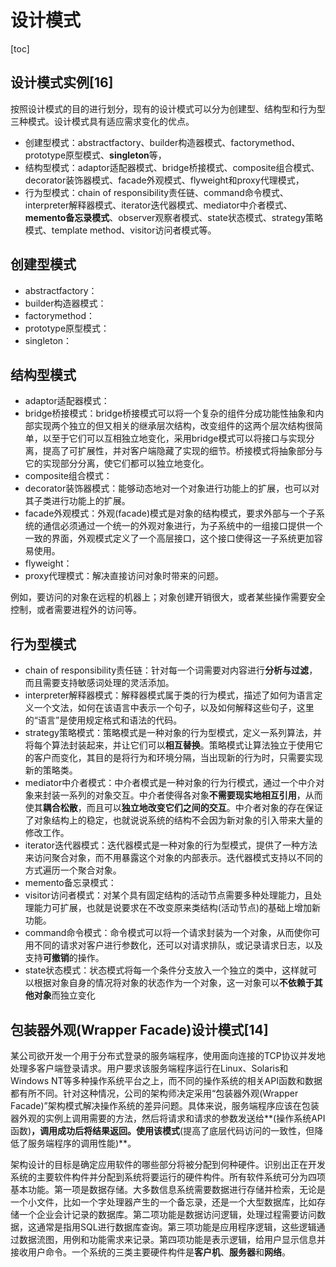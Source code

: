 # 设计模式

[toc]

## 设计模式实例[16]

按照设计模式的目的进行划分，现有的设计模式可以分为创建型、结构型和行为型三种模式。设计模式具有适应需求变化的优点。

- 创建型模式：abstractfactory、builder构造器模式、factorymethod、prototype原型模式、**singleton**等，
- 结构型模式：adaptor适配器模式、bridge桥接模式、composite组合模式、decorator装饰器模式、facade外观模式、flyweight和proxy代理模式，
- 行为型模式：chain of responsibility责任链、command命令模式、interpreter解释器模式、iterator迭代器模式、mediator中介者模式、**memento备忘录模式**、observer观察者模式、state状态模式、strategy策略模式、template method、visitor访问者模式等。

 

## 创建型模式 

- abstractfactory：
- builder构造器模式：
- factorymethod：
- prototype原型模式：
- singleton：

 

## 结构型模式

- adaptor适配器模式：
- bridge桥接模式：bridge桥接模式可以将一个复杂的组件分成功能性抽象和内部实现两个独立的但又相关的继承层次结构，改变组件的这两个层次结构很简单，以至于它们可以互相独立地变化，采用bridge模式可以将接口与实现分离，提高了可扩展性，并对客户端隐藏了实现的细节。桥接模式将抽象部分与它的实现部分分离，使它们都可以独立地变化。
- composite组合模式：
- decorator装饰器模式：能够动态地对一个对象进行功能上的扩展，也可以对其子类进行功能上的扩展。
- facade外观模式：外观(facade)模式是对象的结构模式，要求外部与一个子系统的通信必须通过一个统一的外观对象进行，为子系统中的一组接口提供一个一致的界面，外观模式定义了一个高层接口，这个接口使得这一子系统更加容易使用。
- flyweight：
- proxy代理模式：解决直接访问对象时带来的问题。

例如，要访问的对象在远程的机器上；对象创建开销很大，或者某些操作需要安全控制，或者需要进程外的访问等。

 

## 行为型模式          

- chain of responsibility责任链：针对每一个词需要对内容进行**分析与过滤**，而且需要支持敏感词处理的灵活添加。
- interpreter解释器模式：解释器模式属于类的行为模式，描述了如何为语言定义一个文法，如何在该语言中表示一个句子，以及如何解释这些句子，这里的“语言”是使用规定格式和语法的代码。
- strategy策略模式：策略模式是一种对象的行为型模式，定义一系列算法，并将每个算法封装起来，并让它们可以**相互替换**。策略模式让算法独立于使用它的客户而变化，其目的是将行为和环境分隔，当出现新的行为时，只需要实现新的策略类。
- mediator中介者模式：中介者模式是一种对象的行为行模式，通过一个中介对象来封装一系列的对象交互。中介者使得各对象**不需要现实地相互引用**，从而使其**耦合松散**，而且可以**独立地改变它们之间的交互**。中介者对象的存在保证了对象结构上的稳定，也就说说系统的结构不会因为新对象的引入带来大量的修改工作。
- iterator迭代器模式：迭代器模式是一种对象的行为型模式，提供了一种方法来访问聚合对象，而不用暴露这个对象的内部表示。迭代器模式支持以不同的方式遍历一个聚合对象。
- memento备忘录模式：
- visitor访问者模式：对某个具有固定结构的活动节点需要多种处理能力，且处理能力可扩展，也就是说要求在不改变原来类结构(活动节点)的基础上增加新功能。
- command命令模式：命令模式可以将一个请求封装为一个对象，从而使你可用不同的请求对客户进行参数化，还可以对请求排队，或记录请求日志，以及支持**可撤销**的操作。
- state状态模式：状态模式将每一个条件分支放入一个独立的类中，这样就可以根据对象自身的情况将对象的状态作为一个对象，这一对象可以**不依赖于其他对象**而独立变化

 

## 包装器外观(Wrapper Facade)设计模式[14] 

某公司欲开发一个用于分布式登录的服务端程序，使用面向连接的TCP协议并发地处理多客户端登录请求。用户要求该服务端程序运行在Linux、Solaris和Windows NT等多种操作系统平台之上，而不同的操作系统的相关API函数和数据都有所不同。针对这种情况，公司的架构师决定采用“包装器外观(Wrapper Facade)”架构模式解决操作系统的差异问题。具体来说，服务端程序应该在包装器外观的实例上调用需要的方法，然后将请求和请求的参数发送给**(操作系统API函数)**，调用成功后将结果返回。使用该模式**(提高了底层代码访问的一致性，但降低了服务端程序的调用性能)**。

 

架构设计的目标是确定应用软件的哪些部分将被分配到何种硬件。识别出正在开发系统的主要软件构件并分配到系统将要运行的硬件构件。所有软件系统可分为四项基本功能。第一项是数据存储。大多数信息系统需要数据进行存储并检索，无论是一个小文件，比如一个字处理器产生的一个备忘录，还是一个大型数据库，比如存储一个企业会计记录的数据库。第二项功能是数据访问逻辑，处理过程需要访问数据，这通常是指用SQL进行数据库查询。第三项功能是应用程序逻辑，这些逻辑通过数据流图，用例和功能需求来记录。第四项功能是表示逻辑，给用户显示信息并接收用户命令。一个系统的三类主要硬件构件是**客户机**、**服务器**和**网络**。

 